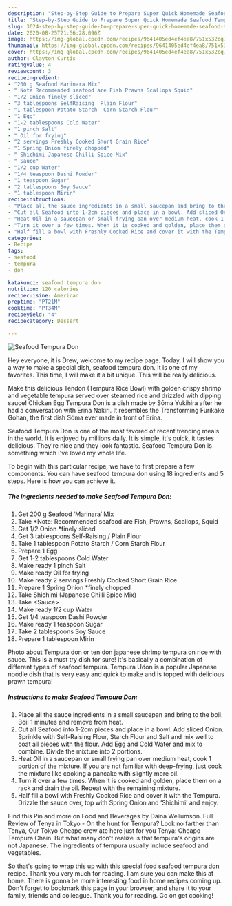 ```yaml
---
description: "Step-by-Step Guide to Prepare Super Quick Homemade Seafood Tempura Don"
title: "Step-by-Step Guide to Prepare Super Quick Homemade Seafood Tempura Don"
slug: 3624-step-by-step-guide-to-prepare-super-quick-homemade-seafood-tempura-don
date: 2020-08-25T21:56:28.096Z
image: https://img-global.cpcdn.com/recipes/9641405ed4ef4ea8/751x532cq70/seafood-tempura-don-recipe-main-photo.jpg
thumbnail: https://img-global.cpcdn.com/recipes/9641405ed4ef4ea8/751x532cq70/seafood-tempura-don-recipe-main-photo.jpg
cover: https://img-global.cpcdn.com/recipes/9641405ed4ef4ea8/751x532cq70/seafood-tempura-don-recipe-main-photo.jpg
author: Clayton Curtis
ratingvalue: 4
reviewcount: 3
recipeingredient:
- "200 g Seafood Marinara Mix"
- " Note Recommended seafood are Fish Prawns Scallops Squid"
- "1/2 Onion finely sliced"
- "3 tablespoons SelfRaising  Plain Flour"
- "1 tablespoon Potato Starch  Corn Starch Flour"
- "1 Egg"
- "1-2 tablespoons Cold Water"
- "1 pinch Salt"
- " Oil for frying"
- "2 servings Freshly Cooked Short Grain Rice"
- "1 Spring Onion finely chopped"
- " Shichimi Japanese Chilli Spice Mix"
- " Sauce"
- "1/2 cup Water"
- "1/4 teaspoon Dashi Powder"
- "1 teaspoon Sugar"
- "2 tablespoons Soy Sauce"
- "1 tablespoon Mirin"
recipeinstructions:
- "Place all the sauce ingredients in a small saucepan and bring to the boil. Boil 1 minutes and remove from heat."
- "Cut all Seafood into 1-2cm pieces and place in a bowl. Add sliced Onion. Sprinkle with Self-Raising Flour, Starch Flour and Salt and mix well to coat all pieces with the flour. Add Egg and Cold Water and mix to combine. Divide the mixture into 2 portions."
- "Heat Oil in a saucepan or small frying pan over medium heat, cook 1 portion of the mixture. If you are not familiar with deep-frying, just cook the mixture like cooking a pancake with slightly more oil."
- "Turn it over a few times. When it is cooked and golden, place them on a rack and drain the oil. Repeat with the remaining mixture."
- "Half fill a bowl with Freshly Cooked Rice and cover it with the Tempura. Drizzle the sauce over, top with Spring Onion and ‘Shichimi’ and enjoy."
categories:
- Recipe
tags:
- seafood
- tempura
- don

katakunci: seafood tempura don 
nutrition: 120 calories
recipecuisine: American
preptime: "PT21M"
cooktime: "PT34M"
recipeyield: "4"
recipecategory: Dessert

---
```



![Seafood Tempura Don](https://img-global.cpcdn.com/recipes/9641405ed4ef4ea8/751x532cq70/seafood-tempura-don-recipe-main-photo.jpg)

Hey everyone, it is Drew, welcome to my recipe page. Today, I will show you a way to make a special dish, seafood tempura don. It is one of my favorites. This time, I will make it a bit unique. This will be really delicious.

Make this delicious Tendon (Tempura Rice Bowl) with golden crispy shrimp and vegetable tempura served over steamed rice and drizzled with dipping sauce! Chicken Egg Tempura Don is a dish made by Sōma Yukihira after he had a conversation with Erina Nakiri. It resembles the Transforming Furikake Gohan, the first dish Sōma ever made in front of Erina.

Seafood Tempura Don is one of the most favored of recent trending meals in the world. It is enjoyed by millions daily. It is simple, it's quick, it tastes delicious. They're nice and they look fantastic. Seafood Tempura Don is something which I've loved my whole life.


To begin with this particular recipe, we have to first prepare a few components. You can have seafood tempura don using 18 ingredients and 5 steps. Here is how you can achieve it.

<!--inarticleads1-->

##### The ingredients needed to make Seafood Tempura Don:

1. Get 200 g Seafood ‘Marinara’ Mix
1. Take  *Note: Recommended seafood are Fish, Prawns, Scallops, Squid
1. Get 1/2 Onion *finely sliced
1. Get 3 tablespoons Self-Raising / Plain Flour
1. Take 1 tablespoon Potato Starch / Corn Starch Flour
1. Prepare 1 Egg
1. Get 1-2 tablespoons Cold Water
1. Make ready 1 pinch Salt
1. Make ready  Oil for frying
1. Make ready 2 servings Freshly Cooked Short Grain Rice
1. Prepare 1 Spring Onion *finely chopped
1. Take  Shichimi (Japanese Chilli Spice Mix)
1. Take  &lt;Sauce&gt;
1. Make ready 1/2 cup Water
1. Get 1/4 teaspoon Dashi Powder
1. Make ready 1 teaspoon Sugar
1. Take 2 tablespoons Soy Sauce
1. Prepare 1 tablespoon Mirin


Photo about Tempura don or ten don japanese shrimp tempura on rice with sauce. This is a must try dish for sure! It&#39;s basically a combination of different types of seafood tempura. Tempura Udon is a popular Japanese noodle dish that is very easy and quick to make and is topped with delicious prawn tempura! 

<!--inarticleads2-->

##### Instructions to make Seafood Tempura Don:

1. Place all the sauce ingredients in a small saucepan and bring to the boil. Boil 1 minutes and remove from heat.
1. Cut all Seafood into 1-2cm pieces and place in a bowl. Add sliced Onion. Sprinkle with Self-Raising Flour, Starch Flour and Salt and mix well to coat all pieces with the flour. Add Egg and Cold Water and mix to combine. Divide the mixture into 2 portions.
1. Heat Oil in a saucepan or small frying pan over medium heat, cook 1 portion of the mixture. If you are not familiar with deep-frying, just cook the mixture like cooking a pancake with slightly more oil.
1. Turn it over a few times. When it is cooked and golden, place them on a rack and drain the oil. Repeat with the remaining mixture.
1. Half fill a bowl with Freshly Cooked Rice and cover it with the Tempura. Drizzle the sauce over, top with Spring Onion and ‘Shichimi’ and enjoy.


Find this Pin and more on Food and Beverages by Daina Wellumson. Full Review of Tenya in Tokyo - On the hunt for Tempura? Look no farther than Tenya, Our Tokyo Cheapo crew ate here just for you Tenya: Cheapo Tempura Chain. But what many don&#39;t realize is that tempura&#39;s origins are not Japanese. The ingredients of tempura usually include seafood and vegetables. 

So that's going to wrap this up with this special food seafood tempura don recipe. Thank you very much for reading. I am sure you can make this at home. There is gonna be more interesting food in home recipes coming up. Don't forget to bookmark this page in your browser, and share it to your family, friends and colleague. Thank you for reading. Go on get cooking!
